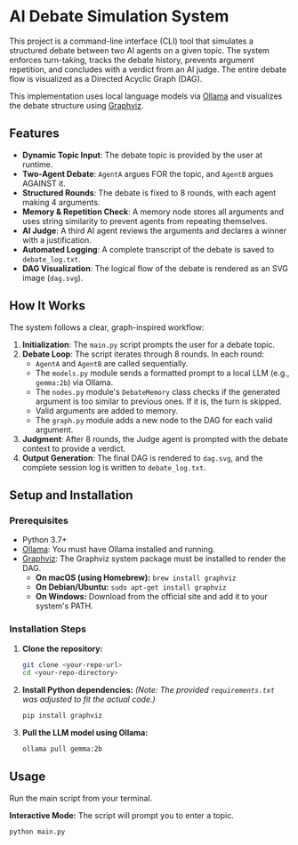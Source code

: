 # AI Debate Simulation System

This project is a command-line interface (CLI) tool that simulates a structured debate between two AI agents on a given topic. The system enforces turn-taking, tracks the debate history, prevents argument repetition, and concludes with a verdict from an AI judge. The entire debate flow is visualized as a Directed Acyclic Graph (DAG).

This implementation uses local language models via [Ollama](https://ollama.com/) and visualizes the debate structure using [Graphviz](https://graphviz.org/).

## Features

-   **Dynamic Topic Input**: The debate topic is provided by the user at runtime.
-   **Two-Agent Debate**: `AgentA` argues FOR the topic, and `AgentB` argues AGAINST it.
-   **Structured Rounds**: The debate is fixed to 8 rounds, with each agent making 4 arguments.
-   **Memory & Repetition Check**: A memory node stores all arguments and uses string similarity to prevent agents from repeating themselves.
-   **AI Judge**: A third AI agent reviews the arguments and declares a winner with a justification.
-   **Automated Logging**: A complete transcript of the debate is saved to `debate_log.txt`.
-   **DAG Visualization**: The logical flow of the debate is rendered as an SVG image (`dag.svg`).

## How It Works

The system follows a clear, graph-inspired workflow:

1.  **Initialization**: The `main.py` script prompts the user for a debate topic.
2.  **Debate Loop**: The script iterates through 8 rounds. In each round:
    -   `AgentA` and `AgentB` are called sequentially.
    -   The `models.py` module sends a formatted prompt to a local LLM (e.g., `gemma:2b`) via Ollama.
    -   The `nodes.py` module's `DebateMemory` class checks if the generated argument is too similar to previous ones. If it is, the turn is skipped.
    -   Valid arguments are added to memory.
    -   The `graph.py` module adds a new node to the DAG for each valid argument.
3.  **Judgment**: After 8 rounds, the Judge agent is prompted with the debate context to provide a verdict.
4.  **Output Generation**: The final DAG is rendered to `dag.svg`, and the complete session log is written to `debate_log.txt`.

## Setup and Installation

### Prerequisites

-   Python 3.7+
-   [Ollama](https://ollama.com/): You must have Ollama installed and running.
-   [Graphviz](https://graphviz.org/download/): The Graphviz system package must be installed to render the DAG.
    -   **On macOS (using Homebrew):** `brew install graphviz`
    -   **On Debian/Ubuntu:** `sudo apt-get install graphviz`
    -   **On Windows:** Download from the official site and add it to your system's PATH.

### Installation Steps

1.  **Clone the repository:**
    ```sh
    git clone <your-repo-url>
    cd <your-repo-directory>
    ```

2.  **Install Python dependencies:**
    *(Note: The provided `requirements.txt` was adjusted to fit the actual code.)*
    ```sh
    pip install graphviz
    ```

3.  **Pull the LLM model using Ollama:**
    ```sh
    ollama pull gemma:2b
    ```

## Usage

Run the main script from your terminal.

**Interactive Mode:**
The script will prompt you to enter a topic.

```sh
python main.py
